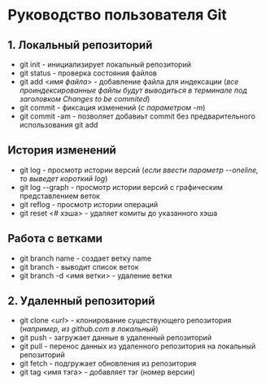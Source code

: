# Руководство пользователя Git

## 1. Локальный репозиторий
* git init - инициализирует локальный репозиторий
* git status - проверка состояния файлов
* git add <*имя файла*> - добавление файла для индексации (*все проиндексированные файлы будут выводиться в терминале под заголовком Changes to be commited*)
* git commit - фиксация изменений (*с параметром -m*) 
* git commit -am - позволяет добавиьт commit без предварительного использования git add
## История изменений
* git log - просмотр истории версий (*если ввести параметр --oneline, то выведет короткий log*)
* git log --graph - просмотр истории версий с графическим представлением веток
* git reflog - просмотр истории операций
* git reset <# хэша> - удаляет комиты до указанного хэша
## Работа с ветками
* git branch name - создает ветку name
* git branch - выводит список веток
* git branch -d  <имя ветки> - удаление ветки

## 2. Удаленный репозиторий
* git clone <*url*> - клонирование существующего репозитория (*например, из github.com в локальный*)
* git push - загружает данные в удаленный репозиторий
* git pull - перенос данных из удаленного репозитория на локальный репозиторий
* git fetch - подгружает обновления из репозитория
* git tag <имя тэга> - добавляет тэг (номер версии)
